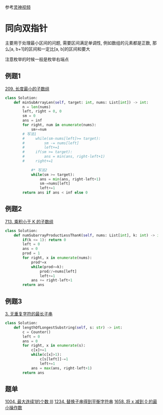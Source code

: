 参考[灵神视频](https://www.bilibili.com/video/BV1hd4y1r7Gq/?spm_id_from=333.788&vd_source=56a143e52364211cbe4200787fa5726e)

# 同向双指针
主要用于处理最小区间的问题, 需要区间满足单调性, 例如数组的元素都是正数, 那么[a, b+1]的区间和一定比[a, b]的区间和要大

注意枚举的时候一般是枚举右端点

## 例题1
[209. 长度最小的子数组](https://leetcode.cn/problems/minimum-size-subarray-sum/)

```python
class Solution:
    def minSubArrayLen(self, target: int, nums: List[int]) -> int:
        n = len(nums)
        left, right = 0, 0
        sm = 0
        ans = inf
        for right, num in enumerate(nums):
            sm+=num
        # 写法1
        #     while(sm-nums[left]>= target):
        #         sm -= nums[left]
        #         left+=1
        #     if(sm >= target):
        #         ans = min(ans, right-left+1)
        #     right+=1
        
            #* 写法2
            while(sm >= target):
                ans = min(ans, right-left+1)
                sm-=nums[left]
                left+=1
        return ans if ans < inf else 0
```

## 例题2
[713. 乘积小于 K 的子数组](https://leetcode.cn/problems/subarray-product-less-than-k/)

```python
class Solution:
    def numSubarrayProductLessThanK(self, nums: List[int], k: int) -> int:
        if(k <= 1): return 0
        left = 0
        ans = 0
        prod = 1
        for right, x in enumerate(nums):
            prod*=x
            while(prod>=k):
                prod//=nums[left]
                left+=1
            ans += right-left+1
        return ans
```

## 例题3
[3. 无重复字符的最长子串](https://leetcode.cn/problems/longest-substring-without-repeating-characters/description/)
```python
class Solution:
    def lengthOfLongestSubstring(self, s: str) -> int:
        c = Counter()
        left = 0
        ans = 0
        for right, x in enumerate(s):
            c[x]+=1
            while(c[x]>1):
                c[s[left]]-=1
                left+=1
            ans = max(ans, right-left+1)
        return ans
```

## 题单
[1004. 最大连续1的个数 III](https://leetcode.cn/problems/max-consecutive-ones-iii/description/)
[1234. 替换子串得到平衡字符串](https://leetcode.cn/problems/replace-the-substring-for-balanced-string/)
[1658. 将 x 减到 0 的最小操作数](https://leetcode.cn/problems/minimum-operations-to-reduce-x-to-zero/)

